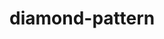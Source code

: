 # diamond-pattern

<!DOCTYPE html>
<html lang="en">
<head>
    <meta charset="UTF-8">
    <meta http-equiv="X-UA-Compatible" content="IE=edge">
    <meta name="viewport" content="width=device-width, initial-scale=1.0">
    <title>Diamond Patten print</title>
</head>
<body>
    <script>
       let n = 5;
let string = "";
// Upside pyramid
for (let i = 1; i <= n; i++) {
  
  for (let j = n; j > i; j--) {
    string += " ";
  }
  
  for (let k = 0; k < i * 2 - 1; k++) {
    string += "*";
  }
  string += "\n";
}
// downside pyramid
for (let i = 1; i <= n - 1; i++) {
  
  for (let j = 0; j < i; j++) {
    string += " ";
  }
  
  for (let k = (n - i) * 2 - 1; k > 0; k--) {
    string += "*";
  }
  string += "\n";
}
console.log(string);
    </script>
</body>
</html>
